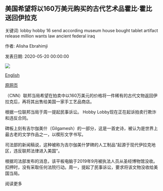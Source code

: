 ## 美国希望将以160万美元购买的古代艺术品霍比·霍比送回伊拉克

关键词: lobby hobby 16 send according museum house bought tablet artifact release million wants law ancient federal iraq

作者: Alisha Ebrahimji

发表日期: 2020-05-20 00:00:00

![](https://cdn.cnn.com/cnnnext/dam/assets/200520081732-hobby-lobby-gilgamesh-stolen-tablet-iraq-super-tease.jpg)

[English](US%20wants%20to%20send%20ancient%20artifact%20Hobby%20Lobby%20bought%20for%20%241.6%20million%20back%20to%20Iraq.md)

[原网页](https://edition.cnn.com/2020/05/20/world/hobby-lobby-gilgamesh-tablet-iraq-trnd/index.html)

（CNN）联邦当局希望在拍卖中以160万美元的价格将一件稀有的古代文物返回伊拉克后，再将其出售给美国一家手工艺品商店。

根据一位联邦当局于周一提起民事诉讼。 Hobby Lobby现在正在起诉拍卖行欺诈和违反合同。

碑板上刻有吉尔伽美什（Gilgamesh）的一部分，这是一首史诗，被认为是世界上最古老的文学作品之一，以楔形文字书写。

司法部的新闻稿说，这种被称为吉尔伽美什梦碑的人工制品“起源于现代伊拉克地区，违反联邦法律进入美国”。

根据司法部发布的消息，该平板电脑于2019年9月被执法人员从圣经博物馆没收。扣押时，没有采取任何法院行动。周一，提起了民事诉讼，要求将该文物没收给美国当局。

阅读更多